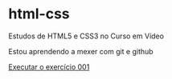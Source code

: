 # html-css
 Estudos de HTML5 e CSS3 no Curso em Vídeo

Estou aprendendo a mexer com git e github

<a href="karinevalencadesouza.github.io/html-css/Exercicios/Ex001">Executar o exercício 001 </a>